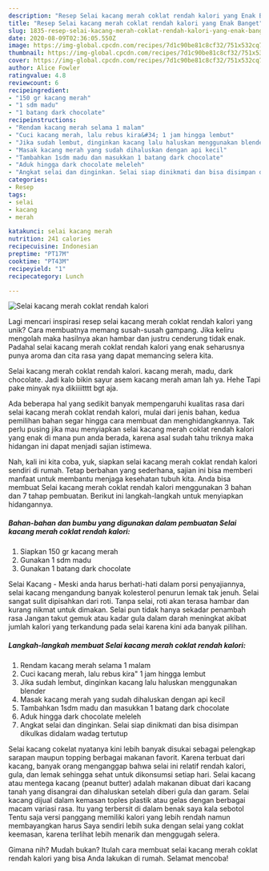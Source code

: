 ```yaml
---
description: "Resep Selai kacang merah coklat rendah kalori yang Enak Banget"
title: "Resep Selai kacang merah coklat rendah kalori yang Enak Banget"
slug: 1835-resep-selai-kacang-merah-coklat-rendah-kalori-yang-enak-banget
date: 2020-08-09T02:36:05.550Z
image: https://img-global.cpcdn.com/recipes/7d1c90be81c8cf32/751x532cq70/selai-kacang-merah-coklat-rendah-kalori-foto-resep-utama.jpg
thumbnail: https://img-global.cpcdn.com/recipes/7d1c90be81c8cf32/751x532cq70/selai-kacang-merah-coklat-rendah-kalori-foto-resep-utama.jpg
cover: https://img-global.cpcdn.com/recipes/7d1c90be81c8cf32/751x532cq70/selai-kacang-merah-coklat-rendah-kalori-foto-resep-utama.jpg
author: Alice Fowler
ratingvalue: 4.8
reviewcount: 6
recipeingredient:
- "150 gr kacang merah"
- "1 sdm madu"
- "1 batang dark chocolate"
recipeinstructions:
- "Rendam kacang merah selama 1 malam"
- "Cuci kacang merah, lalu rebus kira&#34; 1 jam hingga lembut"
- "Jika sudah lembut, dinginkan kacang lalu haluskan menggunakan blender"
- "Masak kacang merah yang sudah dihaluskan dengan api kecil"
- "Tambahkan 1sdm madu dan masukkan 1 batang dark chocolate"
- "Aduk hingga dark chocolate meleleh"
- "Angkat selai dan dinginkan. Selai siap dinikmati dan bisa disimpan dikulkas didalam wadag tertutup"
categories:
- Resep
tags:
- selai
- kacang
- merah

katakunci: selai kacang merah 
nutrition: 241 calories
recipecuisine: Indonesian
preptime: "PT17M"
cooktime: "PT43M"
recipeyield: "1"
recipecategory: Lunch

---
```



![Selai kacang merah coklat rendah kalori](https://img-global.cpcdn.com/recipes/7d1c90be81c8cf32/751x532cq70/selai-kacang-merah-coklat-rendah-kalori-foto-resep-utama.jpg)

Lagi mencari inspirasi resep selai kacang merah coklat rendah kalori yang unik? Cara membuatnya memang susah-susah gampang. Jika keliru mengolah maka hasilnya akan hambar dan justru cenderung tidak enak. Padahal selai kacang merah coklat rendah kalori yang enak seharusnya punya aroma dan cita rasa yang dapat memancing selera kita.

Selai kacang merah coklat rendah kalori. kacang merah, madu, dark chocolate. Jadi kalo bikin sayur asem kacang merah aman lah ya. Hehe Tapi pake minyak nya dikiiiitttt bgt aja.

Ada beberapa hal yang sedikit banyak mempengaruhi kualitas rasa dari selai kacang merah coklat rendah kalori, mulai dari jenis bahan, kedua pemilihan bahan segar hingga cara membuat dan menghidangkannya. Tak perlu pusing jika mau menyiapkan selai kacang merah coklat rendah kalori yang enak di mana pun anda berada, karena asal sudah tahu triknya maka hidangan ini dapat menjadi sajian istimewa.


Nah, kali ini kita coba, yuk, siapkan selai kacang merah coklat rendah kalori sendiri di rumah. Tetap berbahan yang sederhana, sajian ini bisa memberi manfaat untuk membantu menjaga kesehatan tubuh kita. Anda bisa membuat Selai kacang merah coklat rendah kalori menggunakan 3 bahan dan 7 tahap pembuatan. Berikut ini langkah-langkah untuk menyiapkan hidangannya.

<!--inarticleads1-->

##### Bahan-bahan dan bumbu yang digunakan dalam pembuatan Selai kacang merah coklat rendah kalori:

1. Siapkan 150 gr kacang merah
1. Gunakan 1 sdm madu
1. Gunakan 1 batang dark chocolate


Selai Kacang - Meski anda harus berhati-hati dalam porsi penyajiannya, selai kacang mengandung banyak kolesterol penurun lemak tak jenuh. Selai sangat sulit dipisahkan dari roti. Tanpa selai, roti akan terasa hambar dan kurang nikmat untuk dimakan. Selai pun tidak hanya sekadar penambah rasa Jangan takut gemuk atau kadar gula dalam darah meningkat akibat jumlah kalori yang terkandung pada selai karena kini ada banyak pilihan. 

<!--inarticleads2-->

##### Langkah-langkah membuat Selai kacang merah coklat rendah kalori:

1. Rendam kacang merah selama 1 malam
1. Cuci kacang merah, lalu rebus kira&#34; 1 jam hingga lembut
1. Jika sudah lembut, dinginkan kacang lalu haluskan menggunakan blender
1. Masak kacang merah yang sudah dihaluskan dengan api kecil
1. Tambahkan 1sdm madu dan masukkan 1 batang dark chocolate
1. Aduk hingga dark chocolate meleleh
1. Angkat selai dan dinginkan. Selai siap dinikmati dan bisa disimpan dikulkas didalam wadag tertutup


Selai kacang cokelat nyatanya kini lebih banyak disukai sebagai pelengkap sarapan maupun topping berbagai makanan favorit. Karena terbuat dari kacang, banyak orang menganggap bahwa selai ini relatif rendah kalori, gula, dan lemak sehingga sehat untuk dikonsumsi setiap hari. Selai kacang atau mentega kacang (peanut butter) adalah makanan dibuat dari kacang tanah yang disangrai dan dihaluskan setelah diberi gula dan garam. Selai kacang dijual dalam kemasan toples plastik atau gelas dengan berbagai macam variasi rasa. Itu yang terbersit di dalam benak saya kala sebotol Tentu saja versi panggang memiliki kalori yang lebih rendah namun membayangkan harus Saya sendiri lebih suka dengan selai yang coklat keemasan, karena terlihat lebih menarik dan menggugah selera. 

Gimana nih? Mudah bukan? Itulah cara membuat selai kacang merah coklat rendah kalori yang bisa Anda lakukan di rumah. Selamat mencoba!
